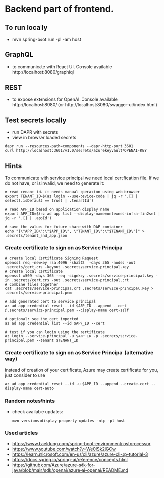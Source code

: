# Backend part of frontend.

## To run locally
- mvn spring-boot:run -pl -am host

## GraphQL
- to communicate with React UI. Console available http://localhost:8080/graphiql

## REST
- to expose extensions for OpenAI. Console available http://localhost:8080/ (or http://localhost:8080/swagger-ui/index.html)

## Test secrets locally
- run DAPR with secrets
- view in browser loaded secrets
```
dapr run --resources-path=components --dapr-http-port 3601
curl http://localhost:3601/v1.0/secrets/azurekeyvault/OPENAI-KEY
```

## Hints
To communicate with service principal we need local certification file. If we do not have, or is invalid, we need to generate it:
```
# read tenant id. It needs manual operation using web browser
export TENANT_ID=$(az login --use-device-code | jq -r '.[] | select(.isDefault == true) | .tenantId')

# read APP_ID based on application display name
export APP_ID=$(az ad app list --display-name=onlexnet-infra-fin2set | jq -r '.[] | .appId')

# save the values for future share with DAP container
echo "{\"APP_ID\":\"$APP_ID\", \"TENANT_ID\":\"$TENANT_ID\"}" > .secrets/tenant_and_app.json
```

### Create certificate to sign on as Service Principal
```
# create local Certificate Signing Request
openssl req -newkey rsa:4096 -sha512  -days 365 -nodes -out .secrets/cert.crs -keyout .secrets/service-principal.key
# create local Certificate
openssl x509 -days 365 -req -signkey .secrets/service-principal.key -in .secrets/cert.crs -out .secrets/service-principal.crt
# combine files together
cat .secrets/service-principal.crt .secrets/service-principal.key > .secrets/service-principal.pem

# add generated cert to service principal
az ad app credential reset --id $APP_ID --append --cert @.secrets/service-principal.pem --display-name cert-self

# optional: see the cert imported
az ad app credential list --id $APP_ID --cert

# test if you can login using the certificate
az login --service-principal -u $APP_ID -p .secrets/service-principal.pem --tenant $TENANT_ID
```

### Create certificate to sign on as Service Principal (alternative way)
instead of creation of your certificate, Azure may create certificate for you, just consider to use
```
az ad app credential reset --id -u $APP_ID --append --create-cert --display-name cert-auto
```

### Random notes/hints
- check available updates:
  ```
  mvn versions:display-property-updates -ntp -pl host
  ```

### Used articles
- https://www.baeldung.com/spring-boot-environmentpostprocessor
- https://www.youtube.com/watch?v=We0ISk2jGCw
- https://learn.microsoft.com/en-us/cli/azure/azure-cli-sp-tutorial-3
- https://docs.spring.io/spring-ai/reference/concepts.html
- https://github.com/Azure/azure-sdk-for-java/blob/main/sdk/openai/azure-ai-openai/README.md
